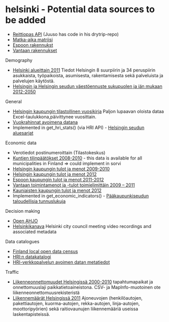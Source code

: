 helsinki - Potential data sources to be added
==========

* [Reittiopas API](http://developer.reittiopas.fi/pages/en/home.php) (Juuso has code in his drytrip-repo)
* [Matka-aika matriisi](http://blogs.helsinki.fi/saavutettavuus/data/metropaccess-matka-aikamatriisi/)
* [Espoon rakennukst](http://www.hri.fi/fi/data/espoon-rakennukset/)
* [Vantaan rakennukset](http://www.hri.fi/fi/data/vantaan-rakennukset/)

Demography
* [Helsinki alueittain 2011](http://www.hri.fi/fi/data/helsinki-alueittain-2011-taulukot/) Tiedot Helsingin 8 suurpiirin ja 34 peruspiirin asukkaista, työpaikoista, asumisesta, rakentamisesta sekä palveluista ja palvelujen käytöstä.
* [Helsingin ja Helsingin seudun väestöennuste sukupuolen ja iän mukaan 2012-2050](http://www.hri.fi/fi/data/helsingin-ja-helsingin-seudun-vaestoennuste-sukupuolen-ja-ian-mukaan-2012-2050/)

General 
* [Helsingin kaupungin tilastollinen vuosikirja](http://www.hel2.fi/tietokeskus/data/helsingin_kaupungin_tilastollinen_vuosikirja_2009/index.html) Paljon lupaavan oloista dataa Excel-taulukkona,päivittynee vuosittain.  
* [Vuokrahinnat avoimena datana](http://valtioneuvosto.fi/ajankohtaista/tiedotteet/tiedote/fi.jsp?oid=357198)
* Implemented in get_hri_stats() (via HRI API) - [Helsingin seudun aluesarjat](http://www.aluesarjat.fi/)

Economic data
* Verotiedot postinumeroittain (Tilastokeskus)
* [Kuntien tilinpäätökset 2008-2010](http://www.hri.fi/fi/data/kuntien-tilinpaatokset-2008-2010/) - this data is available for all municipalities in Finland => could implement in sorvi
* [Helsingin kaupungin tulot ja menot 2009-2010](http://www.hri.fi/fi/data/helsingin-kaupunki-tulot-ja-menot-2009-ja-2010/)  
* [Helsingin kaupungin tulot ja menot 2012]( http://www.hri.fi/fi/data/helsingin-kaupungin-tulot-ja-menot/)  
* [Espoon kaupungin tulot ja menot 2011-2012](http://www.hri.fi/fi/data/espoon-kaupungin-tulot-ja-menot/)
* [Vantaan toimintamenot ja -tulot toimielimittäin 2009 – 2011](http://www.hri.fi/fi/data/vantaan-toimintamenot-ja-tulot-toimielimittain-2009-2011/) 
* [Kauniaisten kaupungin tulot ja menot 2012](http://www.hri.fi/fi/data/kauniaisten-kaupungin-tulot-ja-menot/)
* Implemented in get_economic_indicators() - [Pääkaupunkiseudun taloudellisia tunnuslukuja](http://www.hri.fi/fi/data/paakaupunkiseudun-kuntien-taloudellisia-tunnuslukuja/)  

Decision making
* [Open AHJO](http://dev.hel.fi/apis/openahjo)
* [Helsinkikanava](http://open.helsinkikanava.fi/) Helsinki city council meeting video recordings and associated metadata

Data catalogues
* [Finland local open data census](http://fi-city.census.okfn.org/)
* [HRI:n datakatalogi](http://www.hri.fi/fi/data-haku/)  
* [HRI-verkkopalvelun avoimen datan metatiedot](http://www.hri.fi/fi/data/hri-verkkopalvelun-avoimen-datan-metatiedot)

Traffic
* [Liikenneonnettomuudet Helsingissä 2000-2010](http://www.hri.fi/fi/data/liikenneonnettomuudet-helsingissa-2000-2010) tapahtumapaikat ja onnettomuuslaji paikkatietoaineistona. CSV- ja MapInfo-muotoinen ote liikenneonnettomuusrekisteristä
* [Liikennemäärät Helsingissä 2011](http://www.hri.fi/fi/data/liikennemaarat-helsingissa-2011) Ajoneuvojen (henkilöautojen, pakettiautojen, kuorma-autojen, rekka-autojen, linja-autojen, moottoripyörien) sekä raitiovaunujen liikennemääriä useissa laskentapisteissä.
